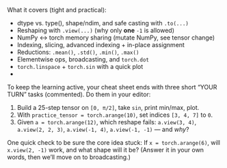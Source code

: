 
What it covers (tight and practical):

* dtype vs. type(), shape/ndim, and safe casting with `.to(...)`
* Reshaping with `.view(...)` (why only **one** `-1` is allowed)
* NumPy ↔️ torch memory sharing (mutate NumPy, see tensor change)
* Indexing, slicing, advanced indexing + in-place assignment
* Reductions: `.mean()`, `.std()`, `.min()`, `.max()`
* Elementwise ops, broadcasting, and `torch.dot`
* `torch.linspace` + `torch.sin` with a quick plot
* 
To keep the learning active, your cheat sheet ends with three short “YOUR TURN” tasks (commented). Do them in your editor:

1. Build a 25-step tensor on `[0, π/2]`, take `sin`, print min/max, plot.
2. With `practice_tensor = torch.arange(10)`, set indices `[3, 4, 7]` to `0`.
3. Given `a = torch.arange(12)`, which reshape fails:
   `a.view(3, 4)`, `a.view(2, 2, 3)`, `a.view(-1, 4)`, `a.view(-1, -1)` — and *why*?

One quick check to be sure the core idea stuck:
If `x = torch.arange(6)`, will `x.view(2, -1)` work, and what shape will it be? (Answer it in your own words, then we’ll move on to broadcasting.)
